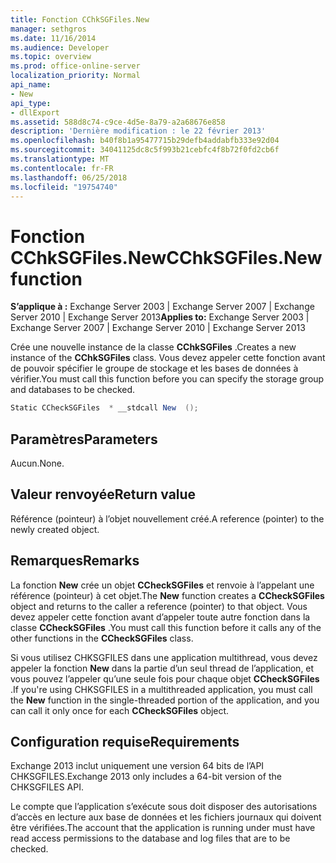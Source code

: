 ```yaml
---
title: Fonction CChkSGFiles.New
manager: sethgros
ms.date: 11/16/2014
ms.audience: Developer
ms.topic: overview
ms.prod: office-online-server
localization_priority: Normal
api_name:
- New
api_type:
- dllExport
ms.assetid: 588d8c74-c9ce-4d5e-8a79-a2a68676e858
description: 'Dernière modification : le 22 février 2013'
ms.openlocfilehash: b40f8b1a95477715b29defb4addabfb333e92d04
ms.sourcegitcommit: 34041125dc8c5f993b21cebfc4f8b72f0fd2cb6f
ms.translationtype: MT
ms.contentlocale: fr-FR
ms.lasthandoff: 06/25/2018
ms.locfileid: "19754740"
---
```

# <a name="cchksgfilesnew-function"></a><span data-ttu-id="4a01d-103">Fonction CChkSGFiles.New</span><span class="sxs-lookup"><span data-stu-id="4a01d-103">CChkSGFiles.New function</span></span>

<span data-ttu-id="4a01d-104">**S’applique à :** Exchange Server 2003 | Exchange Server 2007 | Exchange Server 2010 | Exchange Server 2013</span><span class="sxs-lookup"><span data-stu-id="4a01d-104">**Applies to:** Exchange Server 2003 | Exchange Server 2007 | Exchange Server 2010 | Exchange Server 2013</span></span>
  
<span data-ttu-id="4a01d-105">Crée une nouvelle instance de la classe **CChkSGFiles** .</span><span class="sxs-lookup"><span data-stu-id="4a01d-105">Creates a new instance of the **CChkSGFiles** class.</span></span> <span data-ttu-id="4a01d-106">Vous devez appeler cette fonction avant de pouvoir spécifier le groupe de stockage et les bases de données à vérifier.</span><span class="sxs-lookup"><span data-stu-id="4a01d-106">You must call this function before you can specify the storage group and databases to be checked.</span></span> 
  
```cs
Static CCheckSGFiles  * __stdcall New  ();

```

## <a name="parameters"></a><span data-ttu-id="4a01d-107">Paramètres</span><span class="sxs-lookup"><span data-stu-id="4a01d-107">Parameters</span></span>

<span data-ttu-id="4a01d-108">Aucun.</span><span class="sxs-lookup"><span data-stu-id="4a01d-108">None.</span></span>
  
## <a name="return-value"></a><span data-ttu-id="4a01d-109">Valeur renvoyée</span><span class="sxs-lookup"><span data-stu-id="4a01d-109">Return value</span></span>

<span data-ttu-id="4a01d-110">Référence (pointeur) à l’objet nouvellement créé.</span><span class="sxs-lookup"><span data-stu-id="4a01d-110">A reference (pointer) to the newly created object.</span></span>
  
## <a name="remarks"></a><span data-ttu-id="4a01d-111">Remarques</span><span class="sxs-lookup"><span data-stu-id="4a01d-111">Remarks</span></span>

<span data-ttu-id="4a01d-112">La fonction **New** crée un objet **CCheckSGFiles** et renvoie à l’appelant une référence (pointeur) à cet objet.</span><span class="sxs-lookup"><span data-stu-id="4a01d-112">The **New** function creates a **CCheckSGFiles** object and returns to the caller a reference (pointer) to that object.</span></span> <span data-ttu-id="4a01d-113">Vous devez appeler cette fonction avant d’appeler toute autre fonction dans la classe **CCheckSGFiles** .</span><span class="sxs-lookup"><span data-stu-id="4a01d-113">You must call this function before it calls any of the other functions in the **CCheckSGFiles** class.</span></span> 
  
<span data-ttu-id="4a01d-114">Si vous utilisez CHKSGFILES dans une application multithread, vous devez appeler la fonction **New** dans la partie d’un seul thread de l’application, et vous pouvez l’appeler qu’une seule fois pour chaque objet **CCheckSGFiles** .</span><span class="sxs-lookup"><span data-stu-id="4a01d-114">If you're using CHKSGFILES in a multithreaded application, you must call the **New** function in the single-threaded portion of the application, and you can call it only once for each **CCheckSGFiles** object.</span></span> 
  
## <a name="requirements"></a><span data-ttu-id="4a01d-115">Configuration requise</span><span class="sxs-lookup"><span data-stu-id="4a01d-115">Requirements</span></span>

<span data-ttu-id="4a01d-116">Exchange 2013 inclut uniquement une version 64 bits de l’API CHKSGFILES.</span><span class="sxs-lookup"><span data-stu-id="4a01d-116">Exchange 2013 only includes a 64-bit version of the CHKSGFILES API.</span></span>
  
<span data-ttu-id="4a01d-117">Le compte que l’application s’exécute sous doit disposer des autorisations d’accès en lecture aux base de données et les fichiers journaux qui doivent être vérifiées.</span><span class="sxs-lookup"><span data-stu-id="4a01d-117">The account that the application is running under must have read access permissions to the database and log files that are to be checked.</span></span>
  

